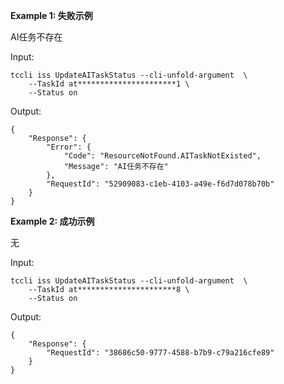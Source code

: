 **Example 1: 失败示例**

AI任务不存在

Input: 

```
tccli iss UpdateAITaskStatus --cli-unfold-argument  \
    --TaskId at**********************1 \
    --Status on
```

Output: 
```
{
    "Response": {
        "Error": {
            "Code": "ResourceNotFound.AITaskNotExisted",
            "Message": "AI任务不存在"
        },
        "RequestId": "52909083-c1eb-4103-a49e-f6d7d078b70b"
    }
}
```

**Example 2: 成功示例**

无

Input: 

```
tccli iss UpdateAITaskStatus --cli-unfold-argument  \
    --TaskId at**********************8 \
    --Status on
```

Output: 
```
{
    "Response": {
        "RequestId": "38686c50-9777-4588-b7b9-c79a216cfe89"
    }
}
```


